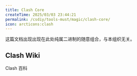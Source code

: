 ```yaml
---
title: Clash Core
createTime: 2025/03/03 23:44:21
permalink: /csdiy/tools-must/magic/clash-core/
icon: arcticons:clash
---
```


这篇文档出现出现在此处纯属二进制的随意组合，与本组织无关。

## Clash Wiki

<LinkCard icon=arcticons:clash href="https://clash.wiki" title="Clash Wiki">Clash 百科</LinkCard>